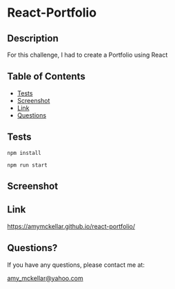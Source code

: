 # React-Portfolio

## Description

For this challenge, I had to create a Portfolio using React

## Table of Contents

- [Tests](#tests)
- [Screenshot](#screenshot)
- [Link](#link)
- [Questions](#questions)

## Tests

`npm install`

`npm run start`

## Screenshot

## Link

https://amymckellar.github.io/react-portfolio/

## Questions?

If you have any questions, please contact me at:

amy_mckellar@yahoo.com
